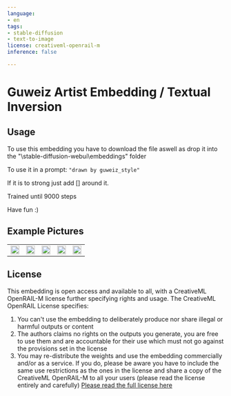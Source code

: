 ```yaml
---
language:
- en
tags:
- stable-diffusion
- text-to-image
license: creativeml-openrail-m
inference: false

---
```


# Guweiz Artist Embedding / Textual Inversion

## Usage
To use this embedding you have to download the file aswell as drop it into the "\stable-diffusion-webui\embeddings" folder

To use it in a prompt: ```"drawn by guweiz_style"```

If it is to strong just add [] around it.

Trained until 9000 steps

Have fun :)

## Example Pictures

<table>
  <tr>
    <td><img src=https://i.imgur.com/eCbB30e.png width=100% height=100%/></td>
    <td><img src=https://i.imgur.com/U1Fezud.png width=100% height=100%/></td>
    <td><img src=https://i.imgur.com/DqruJgs.png width=100% height=100%/></td>
    <td><img src=https://i.imgur.com/O7VV7BS.png width=100% height=100%/></td>
    <td><img src=https://i.imgur.com/k4sIsvH.png width=100% height=100%/></td>
   </tr>
</table>

## License

This embedding is open access and available to all, with a CreativeML OpenRAIL-M license further specifying rights and usage.
The CreativeML OpenRAIL License specifies: 

1. You can't use the embedding to deliberately produce nor share illegal or harmful outputs or content 
2. The authors claims no rights on the outputs you generate, you are free to use them and are accountable for their use which must not go against the provisions set in the license
3. You may re-distribute the weights and use the embedding commercially and/or as a service. If you do, please be aware you have to include the same use restrictions as the ones in the license and share a copy of the CreativeML OpenRAIL-M to all your users (please read the license entirely and carefully)
[Please read the full license here](https://huggingface.co/spaces/CompVis/stable-diffusion-license)